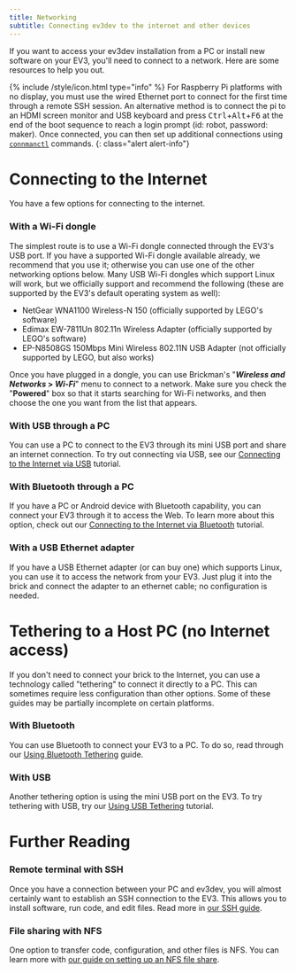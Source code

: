 ```yaml
---
title: Networking
subtitle: Connecting ev3dev to the internet and other devices
---
```


If you want to access your ev3dev installation from a PC or install new software
on your EV3, you'll need to connect to a network. Here are some resources to
help you out.


{% include /style/icon.html type="info" %}
For Raspberry Pi platforms with no display, you must use the 
wired Ethernet port to connect for the first time through a remote SSH 
session. An alternative method is to connect the pi to an HDMI screen monitor 
and USB keyboard and press <kbd>Ctrl</kbd>+<kbd>Alt</kbd>+<kbd>F6</kbd> at the end of
the boot sequence to reach a login prompt (id: robot, password: maker). Once 
connected, you can then set up additional connections using 
[`connmanctl`](http://www.ev3dev.org/docs/tutorials/setting-up-wifi-using-the-command-line/) commands.
{: class="alert alert-info"}


# Connecting to the Internet

You have a few options for connecting to the internet.

### With a Wi-Fi dongle

The simplest route is to use a Wi-Fi dongle connected through the EV3's USB
port. If you have a supported Wi-Fi dongle available already, we recommend that
you use it; otherwise you can use one of the other networking options below.
Many USB Wi-Fi dongles which support Linux will work, but we officially support
and recommend the following (these are supported by the EV3's default operating
system as well):

- NetGear WNA1100 Wireless-N 150 (officially supported by LEGO's software)
- Edimax EW-7811Un 802.11n Wireless Adapter (officially supported by LEGO's
  software)
- EP-N8508GS 150Mbps Mini Wireless 802.11N USB Adapter (not officially supported
  by LEGO, but also works)

Once you have plugged in a dongle, you can use Brickman's
"**_Wireless and Networks_ > _Wi-Fi_**" menu to connect to a network. Make sure
you check the "**Powered**" box so that it starts searching for Wi-Fi networks,
and then choose the one you want from the list that appears.


### With USB through a PC

You can use a PC to connect to the EV3 through its mini USB port and share an
internet connection. To try out connecting via USB, see our [Connecting to the Internet via USB](/docs/tutorials/connecting-to-the-internet-via-usb/)
tutorial.

### With Bluetooth through a PC

If you have a PC or Android device with Bluetooth capability, you can connect
your EV3 through it to access the Web. To learn more about this option, check
out our [Connecting to the Internet via Bluetooth](/docs/tutorials/connecting-to-the-internet-via-bluetooth/)
tutorial.

### With a USB Ethernet adapter

If you have a USB Ethernet adapter (or can buy one) which supports Linux, you
can use it to access the network from your EV3. Just plug it into the brick and
connect the adapter to an ethernet cable; no configuration is needed.

# Tethering to a Host PC (no Internet access)

If you don't need to connect your brick to the Internet, you can use a
technology called "tethering" to connect it directly to a PC. This can sometimes
require less configuration than other options. Some of these guides may be
partially incomplete on certain platforms.

### With Bluetooth

You can use Bluetooth to connect your EV3 to a PC. To do so, read through our
[Using Bluetooth Tethering](/docs/tutorials/using-bluetooth-tethering/) guide.

### With USB

Another tethering option is using the mini USB port on the EV3. To try tethering
with USB, try our [Using USB Tethering](/docs/tutorials/using-usb-tethering/)
tutorial.

# Further Reading

### Remote terminal with SSH

Once you have a connection between your PC and ev3dev, you will almost certainly
want to establish an SSH connection to the EV3. This allows you to install
software, run code, and edit files. Read more in
[our SSH guide](/docs/tutorials/connecting-to-ev3dev-with-ssh/).

### File sharing with NFS

One option to transfer code, configuration, and other files is NFS. You can learn
more with [our guide on setting up an NFS file share](/docs/tutorials/setting-up-an-nfs-file-share/).
